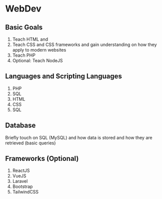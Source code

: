 # WebDev

## Basic Goals
1. Teach HTML and 
2. Teach CSS and CSS frameworks and gain understanding on how they apply to modern websites
3. Teach PHP
4. Optional: Teach NodeJS

## Languages and Scripting Languages
1. PHP
2. SQL
3. HTML
4. CSS
5. SQL

## Database
Briefly touch on SQL (MySQL) and how data is stored and how they are retrieved (basic queries)

## Frameworks (Optional)
1. ReactJS
2. VueJS
3. Laravel
4. Bootstrap
5. TailwindCSS
